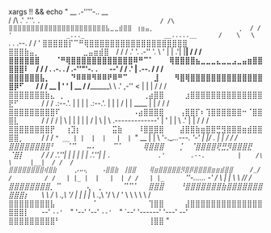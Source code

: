 xargs !! && echo 
"         __                                                              .-''''-..                                    __   
         / /\                                                           .' .'''.   `.                                 / /\  ⣿⣿⣿⣿⣿⣿⣿⣿⣿⣿⣿⣿⣿⣿⣿⣿⣿⣿⣿⣿⣿⣿⣧⣀⣀⣾⣿⣿⠀⢰⣶⣤⡀⠀⠀⠀⠀⠀⠀⠀⠀⠀⠀⠀⠀⠀⠀⠀⠀⠀⠀⠀⢀⠀
        / /  '               _..._                      __.....__      /    \   \    `.      .          .--.         / /  ' ⣿⣿⣿⣿⣿⡏⠉⠛⢿⣿⣿⣿⣿⣿⣿⣿⣿⣿⣿⣿⣿⣿⣿⣿⣿⣿⣿⣿⠀⠀   ⣿⣿⣿⣷⣤⡀⠀⠀⠀⠀⠀⠀⠀⠀  ⣀⣤⣶⣾⣿⠀
       / /  /              .'     '.                .-''         '.    \    '   |     |    .'|          |__|        / /  /  ⣿⣿⣿⣿⣿⣿⠀⠀⠀⠈⠛⢿⣿⣿⣿⣿⣿⣿⣿⣿⣿⣿⣿⣿⠿⠛⠉⠁⠀⠀⠀⢿⣿⣿⣿⣿⣦⣀⣀⣀⣄⣀⣀⣠⣀⣤⣶⣿⣿⣿⣿⣿⠇⠀
      / /  /              .   .-.   .              /     .-''"'-.  `.   `--'   /     /   .'  |          .--.       / /  /   ⣿⣿⣿⣿⣿⣿⣧⡀⠀⠀⠀⠀⠙⠿⠿⠿⠻⠿⠿⠟⠿⠛⠉⠀⠀⠀⠀⠀⣸⠀⠀⠀⠻⣿⢿⣿⣿⣿⣿⣿⣿⣿⣿⣿⣿⣿⣿⣿⣿⣿⡿⠋⠀⠀
     / /  /        __     |  '   '  |     __      /     /________\   \       .'  ,-''   <    |          |  |      / /  /    ⣿⣿⣿⣿⣿⣿⣿⣷⣄⠀⡀⠀⠀⠀⠀⠀⠀⠀⠀⠀⠀⠀⠀⠀⠀⠀⢀⣴⣿⣿⠀⠀⠀⠀⣰⣿⣿⣿⣿⣿⣿⣿⣿⣿⣿⣿⣿⣿⣿⣟⠋⠀⠀⠀⠀
    / /  /      .:--.'.   |  |   |  |  .:--.'.    |                  |       |  /        |   | ____     |  |     / /  /     ⣿⣿⣿⣿⣿⣿⣿⣿⣿⠏⠀⠀⠀⠀⠀⠀⠀⠀⠀⠀⠀⠀⠀⠀⠠⣴⣿⣿⣿⣿⠀⠀⠀⢠⣿⣿⡏⠆⢹⣿⣿⣿⣿⣿⣿⠒⠈⣿⣿⣿⣇⠀⠀⠀⠀
   / /  /      / |   \ |  |  |   |  | / |   \ |   \    .-------------'       | '         |   | \ .'     |  |    / /  /      ⣿⣿⣿⣿⣿⣿⣿⣿⡟⠀⠀⢰⣹⡆⠀⠀⠀⠀⠀⠀⣭⣷⠀⠀⠀⠸⣿⣿⣿⣿⠀⠀⠀⣼⣿⣿⣷⣶⣿⣿⣛⣻⣿⣿⣿⣶⣾⣿⣿⣿⣿⡀⠀⠀⠀
  / /  /       `" __ | |  |  |   |  | `" __ | |    \    '-.____...---.       '-'         |   |/  .      |  |   / /  /       ⣿⣿⣿⣿⣿⣿⣿⣿⠃⠀⠀⠈⠉⠀⠀⠤⠄⠀⠀⠀⠉⠁⠀⠀⠀⠀⢿⣿⣿⣿⠀⠀⠀⡁⠀⠈⣿⣿⣿⣿⢟⣛⡻⣿⣿⣿⣟⠀⠀⠈⣿⡇⠀⠀⠀
 / /  /         .'.''| |  |  |   |  |  .'.''| |     `.             .'       .--.         |    /\  \     |__|  / /  /        ⣿⣿⣿⣿⣿⣿⣿⣿⢾⣿⣷⠀⠀⠀⠀⡠⠤⢄⠀⠀⠀⠠⣿⣿⣷⠀⢸⣿⣿⠀⠀⠀⢿⣶⣿⣿⣿⣿⣿⡻⣿⡿⣿⣿⣿⣿⣶⣶⣾⣿⣿⠀⠀⠀
/_/  /         / /   | |_ |  |   |  | / /   | |_      `''-...... -'        /    \        |   |  \  \         /_/  /         ⣿⣿⣿⣿⣿⣿⣿⣿⡀⠉⠀⠀⠀⠀⠀⢄⠀⢀⠀⠀⠀⠀⠉⠉⠁⠀⠀⣿⣿⣿⠀⠀⠀⠘⣿⣿⣿⣿⣿⣿⣿⣷⣿⣿⣿⣿⣿⣿⣿⣿⣿⣿⡆⠀⠀
\ \ /          \ \._,\ '/ |  |   |  | \ \._,\ '/                           \    /        '    \  \  \        \ \ /          ⣿⣿⣿⣿⣿⣿⣿⣿⣧⠀⠀⠀⠀⠀⠀⠀⠈⠀⠀⠀⠀⠀⠀⠀⠀⠀⠀⢹⣿⣿⠀⠀⠀⠀⣼⣿⣿⣿⣿⣿⣿⣿⣿⣿⣿⣿⣿⣿⣿⣿⣿⣿⡇⠀⠀
 --'            `--'  `"  '--'   '--'  `--'  `"                             `--'        '------'  '---'       --'           ⣿⣿⣿⣿⣿⣿⣿⣿⣿⠃⠀⠀⠀⠀⠀⠀⠀⠀⠀⠀⠀⠀⠀⠀⠀⠀⠀⢸⣿⣿
"
